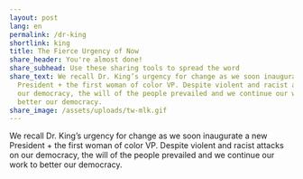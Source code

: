 ```yaml
---
layout: post
lang: en
permalink: /dr-king
shortlink: king
title: The Fierce Urgency of Now
share_header: You're almost done!
share_subhead: Use these sharing tools to spread the word
share_text: We recall Dr. King’s urgency for change as we soon inaugurate a new
  President + the first woman of color VP. Despite violent and racist attacks on
  our democracy, the will of the people prevailed and we continue our work to
  better our democracy.
share_image: /assets/uploads/tw-mlk.gif
---
```

We recall Dr. King’s urgency for change as we soon inaugurate a new President + the first woman of color VP. Despite violent and racist attacks on our democracy, the will of the people prevailed and we continue our work to better our democracy.